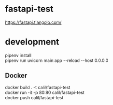 # fastapi-test
https://fastapi.tiangolo.com/

# development
pipenv install  
pipenv run uvicorn main:app --reload --host 0.0.0.0

## Docker

docker build . -t calil/fastapi-test  
docker run -it -p 80:80 calil/fastapi-test  
docker push calil/fastapi-test
